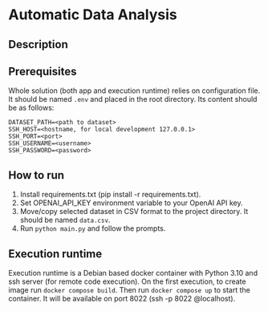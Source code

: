 # Automatic Data Analysis

## Description

## Prerequisites

Whole solution (both app and execution runtime) relies on configuration file. It should be named `.env` and placed in the root directory. Its content should be as follows:
```
DATASET_PATH=<path to dataset>
SSH_HOST=<hostname, for local development 127.0.0.1>
SSH_PORT=<port>
SSH_USERNAME=<username>
SSH_PASSWORD=<password>
```

## How to run

1. Install requirements.txt (pip install -r requirements.txt).
2. Set OPENAI_API_KEY environment variable to your OpenAI API key.
3. Move/copy selected dataset in CSV format to the project directory. It should be named `data.csv`.
4. Run `python main.py` and follow the prompts.

## Execution runtime

Execution runtime is a Debian based docker container with Python 3.10 and ssh server (for remote code execution).
On the first execution, to create image run `docker compose build`.
Then run `docker compose up` to start the container. It will be available on port 8022 (ssh -p 8022 <username>@localhost).
